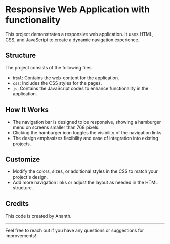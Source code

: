 # Responsive Web Application with functionality

This project demonstrates a responsive web application. It uses HTML, CSS, and JavaScript to create a dynamic navigation experience.



## Structure

The project consists of the following files:

- `html`: Contains the web-content for the application.
- `css`: Includes the CSS styles for the pages.
- `js`: Contains the JavaScript codes to enhance functionality in the application.

## How It Works

- The navigation bar is designed to be responsive, showing a hamburger menu on screens smaller than 768 pixels.
- Clicking the hamburger icon toggles the visibility of the navigation links.
- The design emphasizes flexibility and ease of integration into existing projects.

## Customize

- Modify the colors, sizes, or additional styles in the CSS to match your project's design.
- Add more navigation links or adjust the layout as needed in the HTML structure.

## Credits

This code is created by Ananth.

---

Feel free to reach out if you have any questions or suggestions for improvements!
